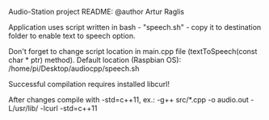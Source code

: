 Audio-Station project README:
@author Artur Raglis

Application uses script written in bash - "speech.sh" - 
copy it to destination folder to enable text to speech option.

Don't forget to change script location in main.cpp file (textToSpeech(const char * ptr) method).
Default location (Raspbian OS): /home/pi/Desktop/audiocpp/speech.sh

Successful compilation requires installed libcurl! 

After changes compile with -std=c++11, ex.:
-g++ src/*.cpp -o audio.out -L/usr/lib/ -lcurl -std=c++11 
